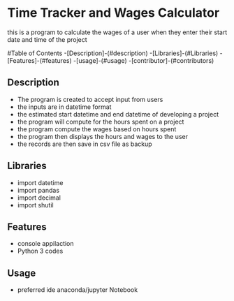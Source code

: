 # Time Tracker and Wages Calculator
this is a program to calculate the wages of a user
when they enter their start date and time of the project

#Table of Contents
-[Description]-(#description)
-[Libraries]-(#Libraries)
-[Features]-(#features)
-[usage]-(#usage)
-[contributor]-(#contributors)

## Description
* The program is created to accept input from users
* the inputs are in datetime format
* the estimated start datetime and end datetime of developing a project
* the program will compute for the hours spent on a project
* the program compute the wages based on hours spent
* the program then displays the hours and wages to the user
* the records are then save in csv file as backup

## Libraries
* import datetime
* import pandas
* import decimal
* import shutil

## Features
* console appilaction
* Python 3 codes

## Usage
* preferred ide anaconda/jupyter Notebook